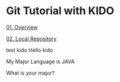 # Git Tutorial with KIDO

[01. Overview](https://github.com/unclebae/GitTutorial/blob/master/01.Overview.md)



[02. Local Repository](https://github.com/unclebae/GitTutorial/blob/master/02.PrepareGit.md)



test kido
Hello kido

My Major Language is JAVA

What is your major?

